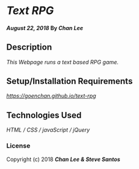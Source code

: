 # _Text RPG_

#### _August 22, 2018_  By _**Chan Lee**_

## Description

_This Webpage runs a text based RPG game._

## Setup/Installation Requirements
_https://goenchan.github.io/text-rpg_

## Technologies Used

_HTML / CSS / javaScript / jQuery_

### License

Copyright (c) 2018 **_Chan Lee & Steve Santos_**
